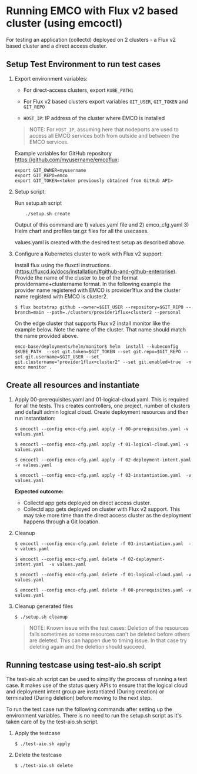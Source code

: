 [//]: # "SPDX-License-Identifier: Apache-2.0"
[//]: # "Copyright (c) 2022 Intel Corporation"

# Running EMCO with Flux v2 based cluster (using emcoctl)

For testing an application (collectd) deployed on 2 clusters - a Flux v2 based cluster and a direct access cluster.

## Setup Test Environment to run test cases

1. Export environment variables:

    - For direct-access clusters, export `KUBE_PATH1`

    - For Flux v2 based clusters export variables `GIT_USER`, `GIT_TOKEN` and `GIT_REPO`

    - `HOST_IP`: IP address of the cluster where EMCO is installed

    > NOTE: For `HOST_IP`, assuming here that nodeports are used to access all EMCO services both from outside and between the EMCO services.

    Example variables for GitHub repository https://github.com/myusername/emcoflux:

    ```
    export GIT_OWNER=myusername
    export GIT_REPO=emco
    export GIT_TOKEN=<token previously obtained from GitHub API>
    ```

2. Setup script:

    Run setup.sh script

    ```
        ./setup.sh create
    ```

    Output of this command are 1) values.yaml file and  2) emco_cfg.yaml 3) Helm chart and profiles tar.gz files for all the usecases.

    values.yaml is created with the desired test setup as described above.


3. Configure a Kubernetes cluster to work with Flux v2 support:

    Install flux using the fluxctl instructions. (https://fluxcd.io/docs/installation/#github-and-github-enterprise). Provide the name of the cluster to be of the format providername+clustername format. In the following example the provider name registered with EMCO is provider1flux and the cluster name registerd with EMCO is cluster2.

    ```
    $ flux bootstrap github --owner=$GIT_USER --repository=$GIT_REPO --branch=main --path=./clusters/provider1flux+cluster2 --personal
    ```

    On the edge cluster that supports Flux v2 install monitor like the example below. Note the name of the cluster. That name should match the name provided above.

    ```
    emco-base/deployments/helm/monitor$ helm  install --kubeconfig $KUBE_PATH  --set git.token=$GIT_TOKEN --set git.repo=$GIT_REPO --set git.username=$GIT_USER --set git.clustername="provider1flux+cluster2" --set git.enabled=true  -n emco monitor .
    ```

## Create all resources and instantiate

1. Apply 00-prerequisites.yaml and 01-logical-cloud.yaml. This is required for all the tests. This creates controllers, one project, number of  clusters and default admin logical cloud. Create deployment resources and then run instantiation:

    ```
    $ emcoctl --config emco-cfg.yaml apply -f 00-prerequisites.yaml -v values.yaml
    ```
    ```
    $ emcoctl --config emco-cfg.yaml apply -f 01-logical-cloud.yaml -v values.yaml
    ```
    ```
    $ emcoctl --config emco-cfg.yaml apply -f 02-deployment-intent.yaml  -v values.yaml
    ```
    ```
    $ emcoctl --config emco-cfg.yaml apply -f 03-instantiation.yaml  -v values.yaml
    ```

    **Expected outcome:**
    * Collectd app gets deployed on direct access cluster.
    * Collectd app gets deployed on cluster with Flux v2 support. This may take more time than the direct access cluster as the deployment happens through a Git location.

2. Cleanup

    ```
    $ emcoctl --config emco-cfg.yaml delete -f 03-instantiation.yaml  -v values.yaml
    ```
    ```
    $ emcoctl --config emco-cfg.yaml delete -f 02-deployment-intent.yaml  -v values.yaml
    ```
    ```
    $ emcoctl --config emco-cfg.yaml delete -f 01-logical-cloud.yaml -v values.yaml
    ```
    ```
    $ emcoctl --config emco-cfg.yaml delete -f 00-prerequisites.yaml -v values.yaml
    ```

3. Cleanup generated files

    ```
    $ ./setup.sh cleanup
    ```

    > NOTE: Known issue with the test cases: Deletion of the resources fails sometimes as some resources can't be deleted before others are deleted. This can happen due to timing issue. In that case try deleting again and the deletion should succeed.

## Running testcase using test-aio.sh script
The test-aio.sh script can be used to simplify the process of running a test case. It makes use of the status query APIs to ensure that the logical cloud and deployment intent group are instantiated (During creation) or terminated (During deletion) before moving to the next step.

To run the test case run the following commands after setting up the environment variables. There is no need to run the setup.sh script as it's taken care of by the test-aio.sh script.

1. Apply the testcase

    ```
    $ ./test-aio.sh apply
    ```
2. Delete the testcase

    ```
    $ ./test-aio.sh delete